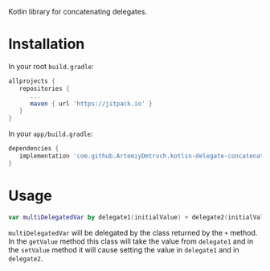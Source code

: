 Kotlin library for concatenating delegates.

# Installation

In your root `build.gradle`:
```gradle
allprojects {
   repositories {
      ...
      maven { url 'https://jitpack.io' }
   }
}
```
In your `app/build.gradle`:
```gradle
dependencies {
   implementation 'com.github.ArtemiyDmtrvch.kotlin-delegate-concatenator:kotlin-delegate-concatenator:+'
}
```

# Usage

```kotlin
var multiDelegatedVar by delegate1(initialValue) + delegate2(initialValue)
```
`multiDelegatedVar` will be delegated by the class returned by the `+` method. In the `getValue` method this class will take the value from `delegate1` and in the `setValue` method it will cause setting the value in `delegate1` and in `delegate2`.